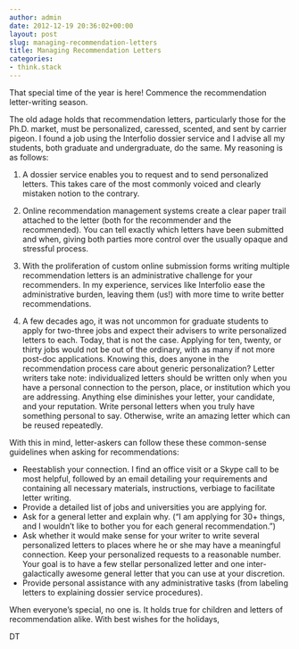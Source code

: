 ```yaml
---
author: admin
date: 2012-12-19 20:36:02+00:00
layout: post
slug: managing-recommendation-letters
title: Managing Recommendation Letters
categories:
- think.stack
---
```


That special time of the year is here! Commence the recommendation letter-writing season.

The old adage holds that recommendation letters, particularly those for the Ph.D. market, must be personalized, caressed, scented, and sent by carrier pigeon. I found a job using the Interfolio dossier service and I advise all my students, both graduate and undergraduate, do the same. My reasoning is as follows:

1. A dossier service enables you to request and to send personalized letters. This takes care of the most commonly voiced and clearly mistaken notion to the contrary.

2. Online recommendation management systems create a clear paper trail attached to the letter (both for the recommender and the recommended). You can tell exactly which letters have been submitted and when, giving both parties more control over the usually opaque and stressful process.

3. With the proliferation of custom online submission forms writing multiple recommendation letters is an administrative challenge for your recommenders. In my experience, services like Interfolio ease the administrative burden, leaving them (us!) with more time to write better recommendations.

4. A few decades ago, it was not uncommon for graduate students to apply for two-three jobs and expect their advisers to write personalized letters to each. Today, that is not the case. Applying for ten, twenty, or thirty jobs would not be out of the ordinary, with as many if not more post-doc applications. Knowing this, does anyone in the recommendation process care about generic personalization? Letter writers take note: individualized letters should be written only when you have a personal connection to the person, place, or institution which you are addressing. Anything else diminishes your letter, your candidate, and your reputation. Write personal letters when you truly have something personal to say. Otherwise, write an amazing letter which can be reused repeatedly.

With this in mind, letter-askers can follow these these common-sense guidelines when asking for recommendations:

- Reestablish your connection. I find an office visit or a Skype call to be most helpful, followed by an email detailing your requirements and containing all necessary materials, instructions, verbiage to facilitate letter writing.
- Provide a detailed list of jobs and universities you are applying for.
- Ask for a general letter and explain why. (“I am applying for 30+ things, and I wouldn’t like to bother you for each general recommendation.”)
- Ask whether it would make sense for your writer to write several personalized letters to places where he or she may have a meaningful connection. Keep your personalized requests to a reasonable number. Your goal is to have a few stellar personalized letter and one inter-galactically awesome general letter that you can use at your discretion.
- Provide personal assistance with any administrative tasks (from labeling letters to explaining dossier service procedures).

When everyone’s special, no one is. It holds true for children and letters of recommendation alike. With best wishes for the holidays,

DT
